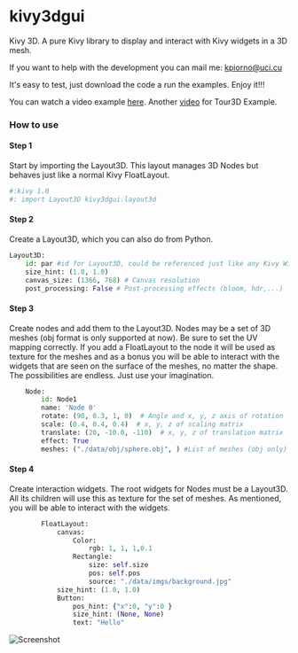 # kivy3dgui

Kivy 3D. A pure Kivy library to display and interact with Kivy widgets in a 3D mesh.

If you want to help with the development you can mail me: kpiorno@uci.cu

It's easy to test, just download the code a run the examples. Enjoy it!!!

You can watch a video example [here](https://vimeo.com/127000600).
Another [video](https://vimeo.com/194306331) for Tour3D Example.

### How to use
#### Step 1

Start by importing the Layout3D. This layout manages 3D Nodes but behaves just
like a normal Kivy FloatLayout.

```python
#:kivy 1.0
#: import Layout3D kivy3dgui.layout3d
```
#### Step 2

Create a Layout3D, which you can also do from Python.

```python
Layout3D:
    id: par #id for Layout3D, could be referenced just like any Kivy Widget
    size_hint: (1.0, 1.0)
    canvas_size: (1366, 768) # Canvas resolution
    post_processing: False # Post-processing effects (bloom, hdr,...)
```
#### Step 3
Create nodes and add them to the Layout3D.
Nodes may be a set of 3D meshes (obj format is only supported at now). Be sure
to set the UV mapping correctly. If you add a FloatLayout to the node it will be
used as texture for the meshes and as a bonus you will be able to interact with
the widgets that are seen on the surface of the meshes, no matter the shape. The
possibilities are endless. Just use your imagination.

```python
    Node:
        id: Node1
        name: 'Node 0'
        rotate: (90, 0.3, 1, 0)  # Angle and x, y, z axis of rotation
        scale: (0.4, 0.4, 0.4)  # x, y, z of scaling matrix
        translate: (20, -10.0, -110)  # x, y, z of translation matrix
        effect: True
        meshes: ("./data/obj/sphere.obj", ) #List of meshes (obj only)
```        
#### Step 4
Create interaction widgets.
The root widgets for Nodes must be a Layout3D. All its children will use this as
texture for the set of meshes. As mentioned, you will be able to interact
with the widgets.

```python
        FloatLayout:
            canvas:
                Color:
                    rgb: 1, 1, 1,0.1
                Rectangle:
                    size: self.size
                    pos: self.pos
                    source: "./data/imgs/background.jpg"
            size_hint: (1.0, 1.0)
            Button:
                pos_hint: {"x":0, "y":0 }
                size_hint: (None, None)
                text: "Hello"

```
![Screenshot](https://github.com/kpiorno/kivy3dgui/blob/master/screenshots/screenshot1.jpg "Screenshot")
